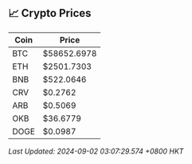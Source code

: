 ## 📈 Crypto Prices

| Coin | Price |
| ---- | ----- |
| BTC | $58652.6978 |
| ETH | $2501.7303 |
| BNB | $522.0646 |
| CRV | $0.2762 |
| ARB | $0.5069 |
| OKB | $36.6779 |
| DOGE | $0.0987 |

_Last Updated: 2024-09-02 03:07:29.574 +0800 HKT_